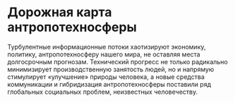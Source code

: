 # Дорожная карта антропотехносферы

Турбулентные информационные потоки хаотизируют экономику, политику, антропотехносферу нашего мира, не оставляя места долгосрочным прогнозам. Технический прогресс не только радикально минимизирует производственную занятость людей, но и напрямую стимулирует «улучшение» природы человека, а новые средства коммуникации и гибридизация антропотехносферы поставили ряд глобальных социальных проблем, неизвестных человечеству. 
